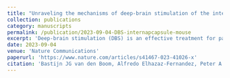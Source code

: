 ```yaml
---
title: "Unraveling the mechanisms of deep-brain stimulation of the internal capsule in a mouse model"
collection: publications
category: manuscripts
permalink: /publication/2023-09-04-DBS-internapcapsule-mouse
excerpt: 'Deep-brain stimulation (DBS) is an effective treatment for patients suffering from otherwise therapy-resistant psychiatric disorders, including obsessive-compulsive disorder. Modulation of cortico-striatal circuits has been suggested as a mechanism of action. To gain mechanistic insight, we monitored neuronal activity in cortico-striatal regions in a mouse model for compulsive behavior, while systematically varying clinically relevant parameters of internal-capsule DBS. DBS showed dose-dependent effects on both brain and behavior: An increasing, yet balanced, number of excited and inhibited neurons was recruited, scattered throughout cortico-striatal regions, while excessive grooming decreased. Such neuronal recruitment did not alter basic brain function such as resting-state activity, and only occurred in awake animals, indicating a dependency on network activity. In addition to these widespread effects, we observed specific involvement of the medial orbitofrontal cortex in therapeutic outcomes, which was corroborated by optogenetic stimulation. Together, our findings provide mechanistic insight into how DBS exerts its therapeutic effects on compulsive behaviors.'
date: 2023-09-04
venue: 'Nature Communications'
paperurl: 'https://www.nature.com/articles/s41467-023-41026-x'
citation: 'Bastijn JG van den Boom, Alfredo Elhazaz-Fernandez, Peter A Rasmussen, Enny H van Beest, Aishwarya Parthasarathy, Damiaan Denys, Ingo Willuhn (2023). &quot;Unraveling the mechanisms of deep-brain stimulation of the internal capsule in a mouse model.&quot; <i>Nature communications</i>.'
---
```


